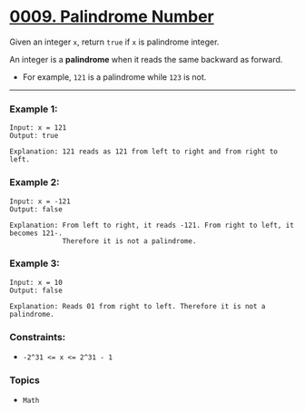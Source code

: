# [0009. Palindrome Number](https://leetcode.com/problems/palindrome-number/ "The LeetCode link")

Given an integer `x`, return `true` if `x` is palindrome integer.

An integer is a **palindrome** when it reads the same backward as forward.

* For example, `121` is a palindrome while `123` is not.

---

### Example 1:
```
Input: x = 121
Output: true

Explanation: 121 reads as 121 from left to right and from right to left.
```

### Example 2:
```
Input: x = -121
Output: false

Explanation: From left to right, it reads -121. From right to left, it becomes 121-. 
             Therefore it is not a palindrome.
```

### Example 3:
```
Input: x = 10
Output: false

Explanation: Reads 01 from right to left. Therefore it is not a palindrome.
```

### Constraints:

* `-2^31 <= x <= 2^31 - 1`


### Topics

* `Math` 